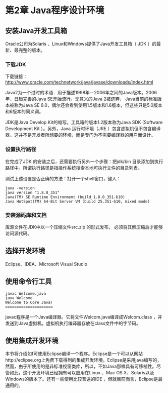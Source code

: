 # 第2章 Java程序设计环境

## 安装Java开发工具箱

Oracle公司为Solaris 、Linux和Windows提供了Java开发工具箱（ JDK ）的最新、最完整的版本。

### 下载JDK

下载链接：http://www.oracle.com/technetwork/java/javase/downloads/index.html

Java2为一个过时的术语．用于描述1998年－2006年之间的Java版本。2006
年，日趋完善的Java SE开始流行。无意义的Java 2被遗弃， Java当前的标准版本被称为Java SE 6.0，偶尔还会看到使用1.5版本和1.6版本，但这些只是5.0版本和6版本的同义词。

JDK是Java Develop Kit的缩写。工具箱的版本1.2版本称为Java SDK (Software Development Kit ）。另外，Java 运行时环境（JRE ）包含虚拟机但不包含编译器。这并不是开发者所想要的环境，而是专门为不需要编译器的用户而设计。

### 设置执行路径

在完成了JDK 的安装之后，还需要执行另外一个步骤：把jdk/bin 目录添加到执行路径中。所谓执行路径是指操作系统搜索本地可执行文件的目录列表。

测试上述设置是否正确的方法：打开一个shell窗口，键人：

```shell
java -version
java version "1.8.0_351"
Java(TM) SE Runtime Environment (build 1.8.0_351-b10)
Java HotSpot(TM) 64-Bit Server VM (build 25.351-b10, mixed mode)
```

### 安装源码库和文档

库源文件在JDK中以一个压缩文件src.zip 的形式发布， 必须将其解压缩后才能够访问源代码。

## 选择开发环境

Eclipse、IDEA、Microsoft Visual Studio

## 使用命令行工具

```shell
javac Welcome.java
java Welcome
Welcome to Core Java!
=====================
```

javac程序是一个Java编译器。它将文件Welcom.java编译成Welcom.class ，并发送到Java虚拟机。虚拟机执行编译器存放在class文件中的字节码。

## 使用集成开发环境

本节将介绍如f可使用Eclipse编译一个程序。Eclipse是一个可以从网站http://eclipse.org上免费下载得到的集成开发环境。Eclipse是采用java编写的，然而，由于所使用的是非标准视窗类库，所以，不如Java那样具有可移植性。尽管如此，这个开发环境已经拥有可以应用在Linux 、Mac OS X、Solaris以及Windows的版本了。还有一些使用比较普遍的IDE ，但就目前而言，Eclipse是最通用的。